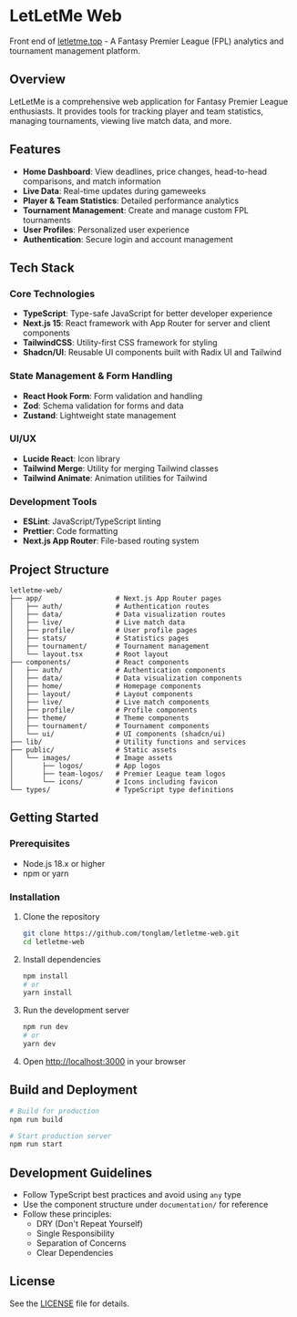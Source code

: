 # LetLetMe Web

Front end of [letletme.top](https://letletme.top) - A Fantasy Premier League (FPL) analytics and tournament management platform.

## Overview

LetLetMe is a comprehensive web application for Fantasy Premier League enthusiasts. It provides tools for tracking player and team statistics, managing tournaments, viewing live match data, and more.

## Features

- **Home Dashboard**: View deadlines, price changes, head-to-head comparisons, and match information
- **Live Data**: Real-time updates during gameweeks
- **Player & Team Statistics**: Detailed performance analytics
- **Tournament Management**: Create and manage custom FPL tournaments
- **User Profiles**: Personalized user experience
- **Authentication**: Secure login and account management

## Tech Stack

### Core Technologies

- **TypeScript**: Type-safe JavaScript for better developer experience
- **Next.js 15**: React framework with App Router for server and client components
- **TailwindCSS**: Utility-first CSS framework for styling
- **Shadcn/UI**: Reusable UI components built with Radix UI and Tailwind

### State Management & Form Handling

- **React Hook Form**: Form validation and handling
- **Zod**: Schema validation for forms and data
- **Zustand**: Lightweight state management

### UI/UX

- **Lucide React**: Icon library
- **Tailwind Merge**: Utility for merging Tailwind classes
- **Tailwind Animate**: Animation utilities for Tailwind

### Development Tools

- **ESLint**: JavaScript/TypeScript linting
- **Prettier**: Code formatting
- **Next.js App Router**: File-based routing system

## Project Structure

```text
letletme-web/
├── app/                  # Next.js App Router pages
│   ├── auth/             # Authentication routes
│   ├── data/             # Data visualization routes
│   ├── live/             # Live match data
│   ├── profile/          # User profile pages
│   ├── stats/            # Statistics pages
│   ├── tournament/       # Tournament management
│   └── layout.tsx        # Root layout
├── components/           # React components
│   ├── auth/             # Authentication components
│   ├── data/             # Data visualization components
│   ├── home/             # Homepage components
│   ├── layout/           # Layout components
│   ├── live/             # Live match components
│   ├── profile/          # Profile components
│   ├── theme/            # Theme components
│   ├── tournament/       # Tournament components
│   └── ui/               # UI components (shadcn/ui)
├── lib/                  # Utility functions and services
├── public/               # Static assets
│   └── images/           # Image assets
│       ├── logos/        # App logos
│       ├── team-logos/   # Premier League team logos
│       └── icons/        # Icons including favicon
└── types/                # TypeScript type definitions
```

## Getting Started

### Prerequisites

- Node.js 18.x or higher
- npm or yarn

### Installation

1. Clone the repository

   ```bash
   git clone https://github.com/tonglam/letletme-web.git
   cd letletme-web
   ```

2. Install dependencies

   ```bash
   npm install
   # or
   yarn install
   ```

3. Run the development server

   ```bash
   npm run dev
   # or
   yarn dev
   ```

4. Open [http://localhost:3000](http://localhost:3000) in your browser

## Build and Deployment

```bash
# Build for production
npm run build

# Start production server
npm run start
```

## Development Guidelines

- Follow TypeScript best practices and avoid using `any` type
- Use the component structure under `documentation/` for reference
- Follow these principles:
  - DRY (Don't Repeat Yourself)
  - Single Responsibility
  - Separation of Concerns
  - Clear Dependencies

## License

See the [LICENSE](LICENSE) file for details.
